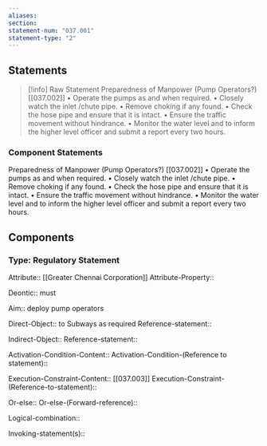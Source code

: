 ```yaml
---
aliases: 
section: 
statement-num: "037.001"
statement-type: "2"
---
```

## Statements 
> [!info] Raw Statement
> Preparedness of Manpower (Pump Operators?) [[037.002]]
• Operate the pumps as and when required. 
• Closely watch the inlet /chute pipe. 
• Remove choking if any found. 
• Check the hose pipe and ensure that it is intact. 
• Ensure the traffic movement without hindrance. 
• Monitor the water level and to inform the higher level officer and submit a report every two hours. 

### Component Statements
Preparedness of Manpower (Pump Operators?) [[037.002]]
• Operate the pumps as and when required. 
• Closely watch the inlet /chute pipe. 
• Remove choking if any found. 
• Check the hose pipe and ensure that it is intact. 
• Ensure the traffic movement without hindrance. 
• Monitor the water level and to inform the higher level officer and submit a report every two hours. 
 
## Components
### Type: Regulatory Statement
Attribute:: [[Greater Chennai Corporation]]
Attribute-Property::

Deontic:: must 

Aim:: deploy pump operators

Direct-Object:: to Subways as required
	Reference-statement::

Indirect-Object::
	Reference-statement::

Activation-Condition-Content::
	Activation-Condition-(Reference to statement)::

Execution-Constraint-Content:: [[037.003]]
	Execution-Constraint-(Reference-to-statement)::

Or-else::
	Or-else-(Forward-reference)::

Logical-combination::

Invoking-statement(s)::
